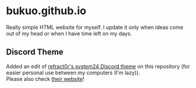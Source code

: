 # bukuo.github.io
Really simple HTML website for myself. I update it only when ideas come out of my head or when I have time left on my days.

## Discord Theme
Added an edit of [refract0r's system24 Discord theme](https://github.com/refact0r/system24) on this repository (for easier personal use between my computers (I'm lazy)).  
Please also check [their website](https://refact0r.dev/projects)!
